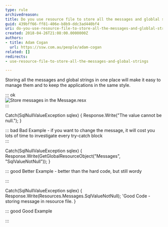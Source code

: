 ```yaml
---
type: rule
archivedreason: 
title: Do you use resource file to store all the messages and globlal strings?
guid: 439bff66-ff81-406e-b8b9-ddc3ad440bf4
uri: do-you-use-resource-file-to-store-all-the-messages-and-globlal-strings
created: 2018-04-26T21:08:00.0000000Z
authors:
- title: Adam Cogan
  url: https://ssw.com.au/people/adam-cogan
related: []
redirects:
- use-resource-file-to-store-all-the-messages-and-global-strings

---
```


Storing all the messages and global strings in one place will make it easy to manage them and to keep the applications in the same style.


<!--endintro-->

::: ok  
![Store messages in the Message.resx](Code\_StoreMessage.jpg)  
:::

Catch(SqlNullValueException sqlex)
{
Response.Write("The value cannot be null.");
}

::: bad
Bad Example - if you want to change the message, it will cost you lots of time to investigate every try-catch block  
:::

Catch(SqlNullValueException sqlex)
{
Response.Write(GetGlobalResourceObject("Messages", "SqlValueNotNull"));
}

::: good
Better Example - better than the hard code, but still wordy

:::

Catch(SqlNullValueException sqlex)
{
Response.Write(Resources.Messages.SqlValueNotNull); 'Good Code - storing message in resource file. 
}

::: good
Good Example 

:::
